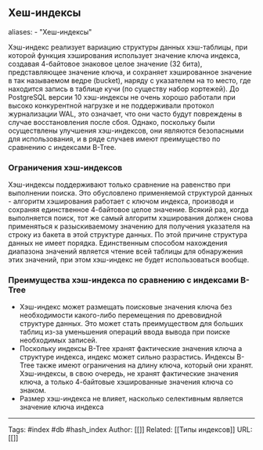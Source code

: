 ## Хеш-индексы
aliases: 
	- "Хеш-индексы"

Хэш-индекс реализует вариацию структуры данных хэш-таблицы, при которой функция хэширования использует значение ключа индекса, создавая 4-байтовое знаковое целое значение (32 бита), представляющее значение ключа, и сохраняет хэшированное значение в так называемом ведре (bucket), наряду с указателем на то место, где находится запись в таблице кучи (по существу набор кортежей). До PostgreSQL версии 10 хэш-индексы не очень хорошо работали при высоко конкурентной нагрузке и не поддерживали протокол журнализации WAL, это означает, что они часто будут повреждены в случае восстановления после сбоя. Однако, поскольку были осуществлены улучшения хэш-индексов, они являются безопасными для использования, и в ряде случаев имеют преимущество по сравнению с индексами B-Tree.

### Ограничения хэш-индексов
Хэш-индексы поддерживают только сравнение на равенство при выполнении поиска. Это обусловлено применяемой структурой данных - алгоритм хэширования работает с ключом индекса, производя и сохраняя единственное 4-байтовое целое значение. Всякий раз, когда выполняется поиск, тот же самый алгоритм хэширования должен снова применяться к разыскиваемому значению для получения указателя на строку из бакета в этой структуре данных. По этой причине структура данных не имеет порядка. Единственным способом нахождения диапазона значений является чтение всей таблицы для обнаружения этих значений, при этом хэш-индекс не будет использоваться вообще.

### Преимущества хэш-индекса по сравнению с индексами B-Tree
- Хэш-индекс может размещать поисковые значения ключа без необходимости какого-либо перемещения по древовидной структуре данных. Это может стать преимуществом для больших таблиц из-за уменьшения операций ввода вывода при поиске необходимых записей.
- Поскольку индексы B-Tree хранят фактические значения ключа а структуре индекса, индекс может сильно разрастись. Индексы B-Tree также имеют ограничения на длину ключа, который они хранят. Хэш-индексы, в свою очередь, не хранят фактические значения ключа, а только 4-байтовые хэшированные значения ключа со знаком.
- Размер хэш-индекса не влияет, насколько селективным является значение ключа индекса

---
Tags: #index #db #hash_index
Author: [[]]
Related: [[Типы индексов]]
URL: [[]]